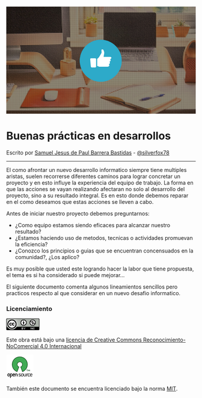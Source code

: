 ![](/assets/Portada.png)

# Buenas prácticas en desarrollos

Escrito por [Samuel Jesus de Paul Barrera Bastidas](https://silverfox78.github.io/ "Pagina de Samuel Barrera") - [@silverfox78](https://github.com/silverfox78/)

---

El como afrontar un nuevo desarrollo informatico siempre tiene multiples aristas, suelen recorrerse diferentes caminos para lograr concretar un proyecto y en esto influye la experiencia del equipo de trabajo. La forma en que las acciones se vayan realizando afectaran no solo al desarrollo del proyecto, sino a su resultado integral. Es en esto donde debemos reparar en el como deseamos que estas acciones se lleven a cabo.

Antes de iniciar nuestro proyecto debemos preguntarnos:

* ¿Como equipo estamos siendo eficaces para alcanzar nuestro resultado?
* ¿Estamos haciendo uso de metodos, tecnicas o actividades promuevan la eficiencia?
* ¿Conozco los principios o guias que se encuentran concensuados en la comunidad?, ¿Los aplico?



Es muy posible que usted este logrando hacer la labor que tiene propuesta, el tema es si ha considerado si puede mejorar...

El siguiente documento comenta algunos lineamientos sencillos pero practicos respecto al que considerar en un nuevo desafio informatico.





### **Licenciamiento**

![](/assets/88x31.png)

Este obra está bajo una [licencia de Creative Commons Reconocimiento-NoComercial 4.0 Internacional](http://creativecommons.org/licenses/by-nc/4.0/)

![](/assets/OSI-logo_2.png)

También este documento se encuentra licenciado bajo la norma [MIT](https://es.wikipedia.org/wiki/Licencia_MIT).

